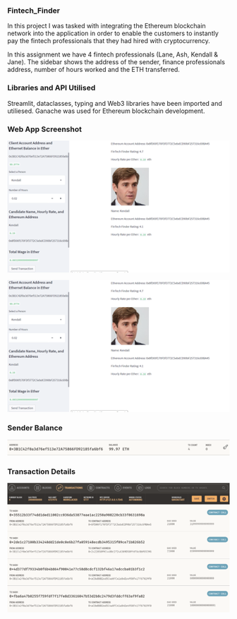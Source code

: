 ### Fintech_Finder    


In this project I was tasked with integrating the Ethereum blockchain network into the application in order to enable the customers to instantly pay the fintech professionals that they had hired with cryptocurrency.

In this assignment we have 4 fintech professionals (Lane, Ash, Kendall & Jane). The sidebar shows the address of the sender, finance professionals address, number of hours worked and the ETH transferred.

### Libraries and API Utilised

Streamlit, dataclasses, typing and  Web3 libraries have been imported and utiliesed. Ganache was used for Ethereum blockchain development.

### Web App Screenshot

![](Starter-Code\Result_Images\Webapp_browser_screenshot.PNG)

![alt text](Starter-Code\Result_Images\Webapp_browser_screenshot.PNG)

### Sender Balance

![](\Starter-Code\Result_Images\Sender_balance.PNG)

### Transaction Details

![](Starter-Code\Result_Images\transactions_detail.PNG)

